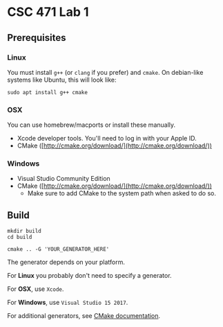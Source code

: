 
# CSC 471 Lab 1


## Prerequisites

### Linux

You must install `g++` (or `clang` if you prefer) and `cmake`.
On debian-like systems like Ubuntu, this will look like:

```
sudo apt install g++ cmake
```

### OSX

You can use homebrew/macports or install these manually.

- Xcode developer tools. You'll need to log in with your Apple ID.
- CMake ([http://cmake.org/download/](http://cmake.org/download/))

### Windows

- Visual Studio Community Edition
- CMake ([http://cmake.org/download/](http://cmake.org/download/))
  - Make sure to add CMake to the system path when asked to do so.


## Build

```
mkdir build
cd build

cmake .. -G 'YOUR_GENERATOR_HERE'
```

The generator depends on your platform.

For **Linux** you probably don't need to specify a generator.

For **OSX**, use `Xcode`.

For **Windows**, use `Visual Studio 15 2017`.

For additional generators, see [CMake documentation](http://cmake.org/cmake/help/latest/manual/cmake-generators.7.html).

